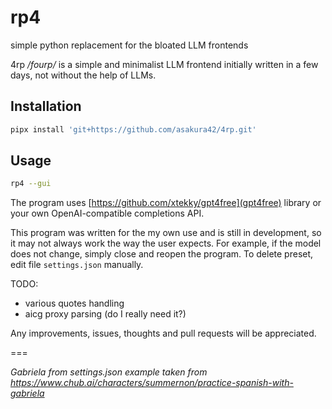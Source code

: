 # rp4

simple python replacement for the bloated LLM frontends

4rp */fourp/* is a simple and minimalist LLM frontend initially written in a few days, not without the help of LLMs.

## Installation

```bash
pipx install 'git+https://github.com/asakura42/4rp.git'
```

## Usage

```bash
rp4 --gui
```

The program uses [https://github.com/xtekky/gpt4free](gpt4free) library or your own OpenAI-compatible completions API.

This program was written for the my own use and is still in development, so it may not always work the way the user expects. For example, if the model does not change, simply close and reopen the program. To delete preset, edit file `settings.json` manually.

TODO:
- various quotes handling
- aicg proxy parsing (do I really need it?)

Any improvements, issues, thoughts and pull requests will be appreciated.

===

*Gabriela from settings.json example taken from https://www.chub.ai/characters/summernon/practice-spanish-with-gabriela*
